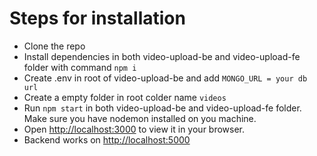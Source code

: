 # Steps for installation
* Clone the repo
* Install dependencies in both video-upload-be and video-upload-fe folder with command `npm i`
* Create .env in root of video-upload-be and add `MONGO_URL = your db url`
* Create a empty folder in root colder name `videos`
* Run `npm start` in both video-upload-be and video-upload-fe folder. Make sure you have nodemon installed on you machine.
* Open [http://localhost:3000](http://localhost:3000) to view it in your browser.
* Backend works on [http://localhost:5000](http://localhost:5000) 

